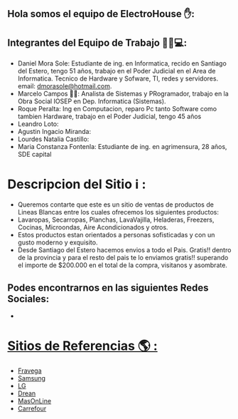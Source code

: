 ## Hola somos el equipo de ElectroHouse ✋:

## Integrantes del Equipo de Trabajo 👷‍♂️💻:

- Daniel Mora Sole: Estudiante de ing. en Informatica, recido en Santiago del Estero, tengo 51 años, 
trabajo en el Poder Judicial en el Area de Informatica. Tecnico de Hardware y Sofware, TI, redes y servidores. email: dmorasole@hotmail.com.
- Marcelo Campos 👨‍🦱: Analista de Sistemas y PRogramador, trabajo en la Obra Social IOSEP en Dep. Informatica (Sistemas).
- Roque Peralta: Ing en Computacion, reparo Pc tanto Software como tambien Hardware, trabajo en el Poder Judicial, tengo 45 años  
- Leandro Loto:
- Agustin Ingacio Miranda:
- Lourdes Natalia Castillo:
- Maria Constanza Fontenla: Estudiante de ing. en agrimensura, 28 años, SDE capital

# Descripcion del Sitio ℹ️ :
- Queremos contarte que este es un sitio de ventas de productos de Lineas Blancas entre los cuales ofrecemos los siguientes productos:
- Lavaropas, Secarropas, Planchas, LavaVajilla, Heladeras, Freezers, Cocinas, Microondas, Aire Acondicionados y otros.
- Estos productos estan orientados a personas sofisticadas y con un gusto moderno y exquisito. 
- Desde Santiago del Estero hacemos envios a todo el Pais. Gratis!! dentro de la provincia y para el resto del pais te lo enviamos gratis!! superando el importe de $200.000 en el total de la compra, visitanos y asombrate.

## Podes encontrarnos en las siguientes Redes Sociales: 
- <a href="https://www.facebook.com/#">


# Sitios de Referencias 🌎 :

- [Fravega](https://www.fravega.com/)
- [Samsung](https://www.samsung.com/ar/)
- [LG](https://www.lg.com/ar/electrodomesticos)
- [Drean](https://drean.com.ar/)
- [MasOnLine](https://www.masonline.com.ar)
- [Carrefour](https://www.carrefour.com.ar/)

